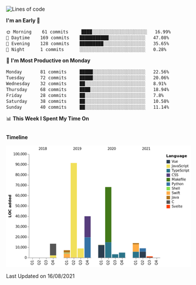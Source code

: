 <!--START_SECTION:waka-->
![Lines of code](https://img.shields.io/badge/From%20Hello%20World%20I%27ve%20Written-274367%20lines%20of%20code-blue)

**I'm an Early 🐤** 

```text
🌞 Morning    61 commits     ████░░░░░░░░░░░░░░░░░░░░░   16.99% 
🌆 Daytime    169 commits    ███████████░░░░░░░░░░░░░░   47.08% 
🌃 Evening    128 commits    █████████░░░░░░░░░░░░░░░░   35.65% 
🌙 Night      1 commits      ░░░░░░░░░░░░░░░░░░░░░░░░░   0.28%

```
📅 **I'm Most Productive on Monday** 

```text
Monday       81 commits     █████░░░░░░░░░░░░░░░░░░░░   22.56% 
Tuesday      72 commits     █████░░░░░░░░░░░░░░░░░░░░   20.06% 
Wednesday    32 commits     ██░░░░░░░░░░░░░░░░░░░░░░░   8.91% 
Thursday     68 commits     ████░░░░░░░░░░░░░░░░░░░░░   18.94% 
Friday       28 commits     ██░░░░░░░░░░░░░░░░░░░░░░░   7.8% 
Saturday     38 commits     ██░░░░░░░░░░░░░░░░░░░░░░░   10.58% 
Sunday       40 commits     ██░░░░░░░░░░░░░░░░░░░░░░░   11.14%

```


📊 **This Week I Spent My Time On** 

```text
```

**Timeline**

![Chart not found](https://raw.githubusercontent.com/johann-lr/johann-lr/master/charts/bar_graph.png) 


 Last Updated on 16/08/2021
<!--END_SECTION:waka-->
